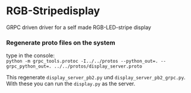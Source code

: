 # RGB-Stripedisplay
GRPC driven driver for a self made RGB-LED-stripe display


### Regenerate proto files on the system

type in the console:     
`python -m grpc_tools.protoc -I../../protos --python_out=. --grpc_python_out=. ../../protos/display_server.proto`

This regenerate `display_server_pb2.py` und `display_server_pb2_grpc.py`. With these you can run the `display.py` as the server.
